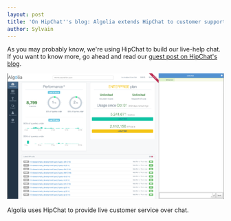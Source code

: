 ```yaml
---
layout: post
title: 'On HipChat''s blog: Algolia extends HipChat to customer support'
author: Sylvain
---
```


As you may probably know, we're using HipChat to build our live-help chat. If
you want to know more, go ahead and read our [guest post on HipChat's
blog][1].

[![Hipchat: Live help chat.](/assets/Divided%20screen%20hipchat%20algolia.png)](http://blog.hipchat.com/2014/03/25/algolia-extends-hipchat-to-customer-support/)

Algolia uses HipChat to
provide live customer service over chat.


[1]: http://blog.hipchat.com/2014/03/25/algolia-extends-hipchat-to-customer-support/
